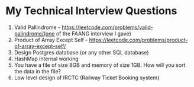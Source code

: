 # My Technical Interview Questions

1. Valid Pallindrome - https://leetcode.com/problems/valid-palindrome/(one of the FAANG interview I gave)
2. Product of Array Except Self - https://leetcode.com/problems/product-of-array-except-self/
3. Design Postgres database (or any other SQL database)
4. HashMap internal working
5. You have a file of size 8GB and memory of size 1GB. How will you sort the data in the file?
6. Low level design of IRCTC (Railway Ticket Booking system)
